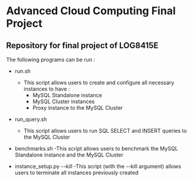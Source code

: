 # Advanced Cloud Computing Final Project

## Repository for final project of LOG8415E

<p> The following programs can be run : </p>

- run.sh
    - This script allows users to create and configure all necessary instances to have :
        - MySQL Standalone instance
        - MySQL Cluster instances
        - Proxy instance to the MySQL Cluster

- run_query.sh
    - This script allows users to run SQL SELECT and INSERT queries to the MySQL Cluster

- benchmarks.sh
    -This script allows users to benchmark the MySQL Standalone instance and the MySQL Cluster 

- instance_setup.py --kill
    -This script (with the --kill argument) allows users to terminate all instances previously created